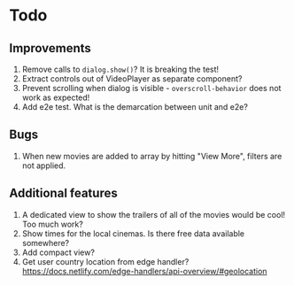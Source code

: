 # Todo

## Improvements

1. Remove calls to `dialog.show()`? It is breaking the test!
1. Extract controls out of VideoPlayer as separate component?
1. Prevent scrolling when dialog is visible - `overscroll-behavior` does not work as expected!
1. Add e2e test. What is the demarcation between unit and e2e?

## Bugs

1. When new movies are added to array by hitting "View More", filters are not applied.

## Additional features

1. A dedicated view to show the trailers of all of the movies would be cool! Too much work?
1. Show times for the local cinemas. Is there free data available somewhere?
1. Add compact view?
1. Get user country location from edge handler? <https://docs.netlify.com/edge-handlers/api-overview/#geolocation>
